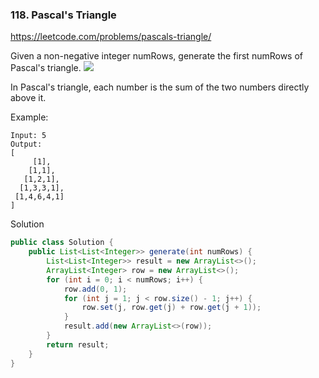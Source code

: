 ### 118. Pascal's Triangle

https://leetcode.com/problems/pascals-triangle/

Given a non-negative integer numRows, generate the first numRows of Pascal's triangle.
![](https://upload.wikimedia.org/wikipedia/commons/0/0d/PascalTriangleAnimated2.gif)

In Pascal's triangle, each number is the sum of the two numbers directly above it.

Example:
```
Input: 5
Output:
[
     [1],
    [1,1],
   [1,2,1],
  [1,3,3,1],
 [1,4,6,4,1]
]
```
Solution

```java
public class Solution {
    public List<List<Integer>> generate(int numRows) {
        List<List<Integer>> result = new ArrayList<>();
        ArrayList<Integer> row = new ArrayList<>();
        for (int i = 0; i < numRows; i++) {
            row.add(0, 1);
            for (int j = 1; j < row.size() - 1; j++) {
                row.set(j, row.get(j) + row.get(j + 1));
            }
            result.add(new ArrayList<>(row));
        }
        return result;
    }
}
```